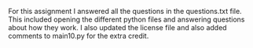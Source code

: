 For this assignment I answered all the questions in the questions.txt file.
This included opening the different python files and answering questions about how they work.
I also updated the license file and also added comments to main10.py for the extra credit.